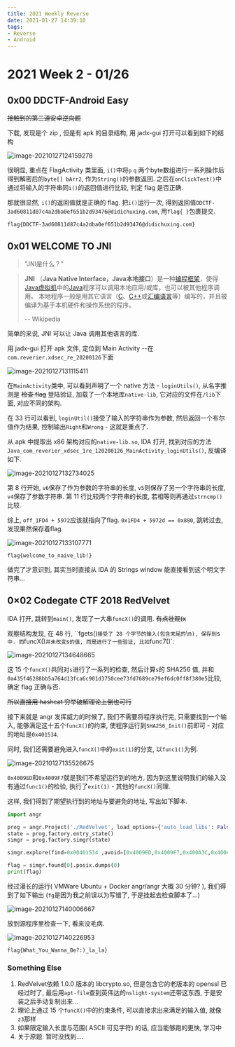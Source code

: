 ```yaml
---
title: 2021 Weekly Reverse
date: 2021-01-27 14:39:10
tags:
- Reverse
- Android
---
```


# 2021 Week 2 - 01/26



## 0x00 DDCTF-Android Easy

~~接触到的第二道安卓逆向题~~

下载, 发现是个 zip , 但是有 apk 的目录结构, 用 jadx-gui 打开可以看到如下的结构

![image-20210127124159278](https://i.loli.net/2021/01/27/Jd8H6ITzRl5NYsO.png)

很明显, 重点在 FlagActivity 类里面, `i()`中将`p` `q` 两个byte数组进行一系列操作后得到解密后的`byte[] bArr2`, 作为`String()`的参数返回.  之后在`onClickTest()`中通过将输入的字符串同`i()`的返回值进行比较, 判定 flag 是否正确.

那就很显然, `i()`的返回值就是正确的 flag. 把`i()`运行一次, 得到返回值`DDCTF-3ad60811d87c4a2dba0ef651b2d93476@didichuxing.com`, 用`flag{ }`包裹提交.

`flag{DDCTF-3ad60811d87c4a2dba0ef651b2d93476@didichuxing.com}`



## 0x01 WELCOME TO JNI

> "JNI是什么？"

> **JNI** （**Java Native Interface，Java本地接口**）是一种[编程框架](https://zh.wikipedia.org/w/index.php?title=编程框架&action=edit&redlink=1)，使得[Java虚拟机](https://zh.wikipedia.org/wiki/Java虚拟机)中的[Java](https://zh.wikipedia.org/wiki/Java)程序可以调用本地应用/或库，也可以被其他程序调用。 本地程序一般是用其它语言（[C](https://zh.wikipedia.org/wiki/C语言)、[C++](https://zh.wikipedia.org/wiki/C%2B%2B)或[汇编语言](https://zh.wikipedia.org/wiki/汇编语言)等）编写的，并且被编译为基于本机硬件和操作系统的程序。
>
>
> 
> -- Wikipedia

简单的来说, JNI 可以让 Java 调用其他语言的库.

用 jadx-gui 打开 apk 文件, 定位到 Main Activity --在`com.reverier.xdsec_re_20200126`下面

![image-20210127131115411](https://i.loli.net/2021/01/27/hwg4BSpNfiFO8DH.png)

在`MainActivity`类中, 可以看到声明了一个 native 方法 - `loginUtils()`, 从名字推测是 ~~检查 flag~~ 登陆验证, 加载了一个本地库`native-lib`, 它对应的文件在`/lib`下面, 对应不同的架构.

在 33 行可以看到, `loginUtil()`接受了输入的字符串作为参数, 然后返回一个布尔值作为结果, 控制输出`Right`和`Wrong` - 这就是重点了.

从 apk 中提取出 x86 架构对应的`native-lib.so`, IDA 打开, 找到对应的方法`Java_com_reverier_xdsec_1re_120200126_MainActivity_loginUtils()`, 反编译如下.

![image-20210127132734025](https://i.loli.net/2021/01/27/7UM1xOPLB3RTIFK.png)

第 8 行开始, `v6`保存了作为参数的字符串的长度, `v5`则保存了另一个字符串的长度, `v4`保存了参数字符串. 第 11 行比较两个字符串的长度, 若相等则再通过`strncmp()`比较. 

综上, `off_1FD4 + 5972`应该就指向了flag. `0x1FD4 + 5972d == 0x880`, 跳转过去, 发现果然保存着flag.

![image-20210127133107771](https://i.loli.net/2021/01/27/shcxbOGXJ2U6DFV.png)

`flag{welcome_to_naive_lib!}`

做完了才意识到, 其实当时直接从 IDA 的 Strings window 能直接看到这个明文字符串...



## 0×02 Codegate CTF 2018 RedVelvet

IDA 打开, 跳转到`main()`, 发现了一大串`funcX()`的调用.  ~~有点壮观(x~~

观察结构发现, 在 48 行, ``fgets()`接受了 28 个字节的输入(包含末尾的`\n`), 保存到`s`中. 而`funcX()`并未改变`s`的值, 而是进行了一些验证, 比如`func7()`: 

![image-20210127134648665](https://i.loli.net/2021/01/27/fuRYoAhm31TjLzw.png)

这 15 个`funcX()`共同对`s`进行了一系列的检查, 然后计算`s`的 SHA256 值, 并和`0a435f46288bb5a764d13fca6c901d3750cee73fd7689ce79ef6dc0ff8f380e5`比较, 确定 flag 正确与否.

~~所以直接用 hashcat 穷举破解理论上倒也可行~~

接下来就是 angr 发挥威力的时候了, 我们不需要将程序执行完, 只需要找到一个输入, 能够满足这十五个`funcX()`的约束, 使程序运行到`SHA256_Init()`前即可 - 对应的地址是`0x401534`.

同时, 我们还需要避免进入`funcX()`中的`exit(1)`的分支, 以`func1()`为例.

![image-20210127135526675](https://i.loli.net/2021/01/27/Mu2QcKWZ81dfzFR.png)

`0x4009ED`和`0x4009F7`就是我们不希望运行到的地方, 因为到这里说明我们的输入没有通过`func1()`的检验, 执行了`exit(1)` - 其他的`funcX()`同理.

这样, 我们得到了期望执行到的地址与要避免的地址, 写出如下脚本.

```python
import angr

prog = angr.Project('./RedVelvet', load_options={'auto_load_libs': False})   
state = prog.factory.entry_state()    
simgr = prog.factory.simgr(state)   

simgr.explore(find=0x00401534 ,avoid=[0x4009ED,0x4009F7,0x400A3C,0x400A46,0x400A9F,0x400B01,0x400B5C,0x400C05,0x400CAB,0x400D51,0x400DD6,0x400E5E,0x400F07,0x400FAD,0x4105F,0x4010E9, 0x40119D]) 

flag = simgr.found[0].posix.dumps(0)
print(flag)


```

经过漫长的运行( VMWare Ubuntu + Docker angr/angr 大概 30 分钟? ), 我们得到了如下输出 (`fg`是因为我之前误以为写错了, 于是挂起去检查脚本了...)

![image-20210127140006667](https://i.loli.net/2021/01/27/id16RHAoK5TBpW3.png)

放到源程序里检查一下, 看来没毛病. 

![image-20210127140226953](https://i.loli.net/2021/01/27/DeuYsaXi3ZW4mMt.png)

`flag{What_You_Wanna_Be?:)_la_la}`

### Something Else

1. RedVelvet依赖 1.0.0 版本的 libcrypto.so, 但是包含它的老版本的 openssl 已经过时了, 最后用`apt-file`查到英伟达的`nslight-system`还带这东西, 于是安装之后手动复制出来...
2. 理论上通过 15 个`funcX()`中的约束条件, 可以直接求出来满足的输入值, 就像`z3`那样
3. 如果限定输入长度与范围( ASCII 可见字符) 的话, 应当能够跑的更快, 学习中
4. 关于原题: 暂时没找到....